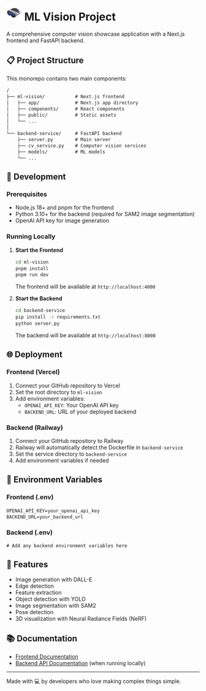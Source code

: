 # <img src="./ml-vision/public/vision-logo.png" alt="ML Vision Logo" width="40" height="40"> ML Vision Project

A comprehensive computer vision showcase application with a Next.js frontend and FastAPI backend.

## 📋 Project Structure

This monorepo contains two main components:

```
/
├── ml-vision/           # Next.js frontend
│   ├── app/             # Next.js app directory
│   ├── components/      # React components
│   ├── public/          # Static assets
│   └── ...
│
└── backend-service/     # FastAPI backend
    ├── server.py        # Main server
    ├── cv_service.py    # Computer vision services
    ├── models/          # ML models
    └── ...
```

## 🚀 Development

### Prerequisites

- Node.js 18+ and pnpm for the frontend
- Python 3.10+ for the backend (required for SAM2 image segmentation)
- OpenAI API key for image generation

### Running Locally

1. **Start the Frontend**
   ```bash
   cd ml-vision
   pnpm install
   pnpm run dev
   ```
   The frontend will be available at `http://localhost:4000`

2. **Start the Backend**
   ```bash
   cd backend-service
   pip install -r requirements.txt
   python server.py
   ```
   The backend will be available at `http://localhost:8000`

## 🌐 Deployment

### Frontend (Vercel)

1. Connect your GitHub repository to Vercel
2. Set the root directory to `ml-vision`
3. Add environment variables:
   - `OPENAI_API_KEY`: Your OpenAI API key
   - `BACKEND_URL`: URL of your deployed backend

### Backend (Railway)

1. Connect your GitHub repository to Railway
2. Railway will automatically detect the Dockerfile in `backend-service`
3. Set the service directory to `backend-service`
4. Add environment variables if needed

## 🔧 Environment Variables

### Frontend (.env)
```
OPENAI_API_KEY=your_openai_api_key
BACKEND_URL=your_backend_url
```

### Backend (.env)
```
# Add any backend environment variables here
```

## 🧪 Features

- Image generation with DALL-E
- Edge detection
- Feature extraction
- Object detection with YOLO
- Image segmentation with SAM2
- Pose detection
- 3D visualization with Neural Radiance Fields (NeRF)

## 📚 Documentation

- [Frontend Documentation](./ml-vision/README.md)
- [Backend API Documentation](http://localhost:8000/docs) (when running locally)

---

Made with 💻 by developers who love making complex things simple.
